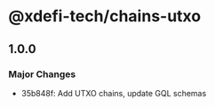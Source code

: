 # @xdefi-tech/chains-utxo

## 1.0.0

### Major Changes

- 35b848f: Add UTXO chains, update GQL schemas
